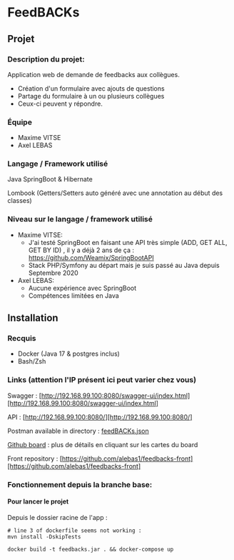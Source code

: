 # FeedBACKs

## Projet

### Description du projet:

Application web de demande de feedbacks aux collègues.

- Création d'un formulaire avec ajouts de questions
- Partage du formulaire à un ou plusieurs collègues
- Ceux-ci peuvent y répondre.

### Équipe

- Maxime VITSE
- Axel LEBAS

### Langage / Framework utilisé

Java SpringBoot & Hibernate

Lombook (Getters/Setters auto généré avec une annotation au début des classes)

### Niveau sur le langage / framework utilisé

- Maxime VITSE:
    - J'ai testé SpringBoot en faisant une API très simple (ADD, GET ALL, GET BY ID) , il y a déjà 2 ans de ça : https://github.com/Weamix/SpringBootAPI 
    - Stack PHP/Symfony au départ mais je suis passé au Java depuis Septembre 2020
- Axel LEBAS:
    - Aucune expérience avec SpringBoot
    - Compétences limitées en Java

## Installation

### Recquis

- Docker (Java 17 & postgres inclus)
- Bash/Zsh

### Links (attention l'IP présent ici peut varier chez vous)

Swagger : [http://192.168.99.100:8080/swagger-ui/index.html][http://192.168.99.100:8080/swagger-ui/index.html]

API : [http://192.168.99.100:8080/][http://192.168.99.100:8080/]

Postman available in directory : [feedBACKs.json](./postman/feedBACKs.json)

[Github board](https://github.com/users/Weamix/projects/1/views/2
) : plus de détails en cliquant sur les cartes du board

Front repository : [https://github.com/alebas1/feedbacks-front][https://github.com/alebas1/feedbacks-front]

### Fonctionnement depuis la branche base:

#### Pour lancer le projet

Depuis le dossier racine de l'app :
```
# line 3 of dockerfile seems not working :
mvn install -DskipTests

docker build -t feedbacks.jar . && docker-compose up
```

[http://192.168.99.100:8080/swagger-ui/index.html]: http://192.168.99.100:8080/swagger-ui/index.html

[http://192.168.99.100:8080/]: http://192.168.99.100:8080/

[https://github.com/alebas1/feedbacks-front]: https://github.com/alebas1/feedbacks-front